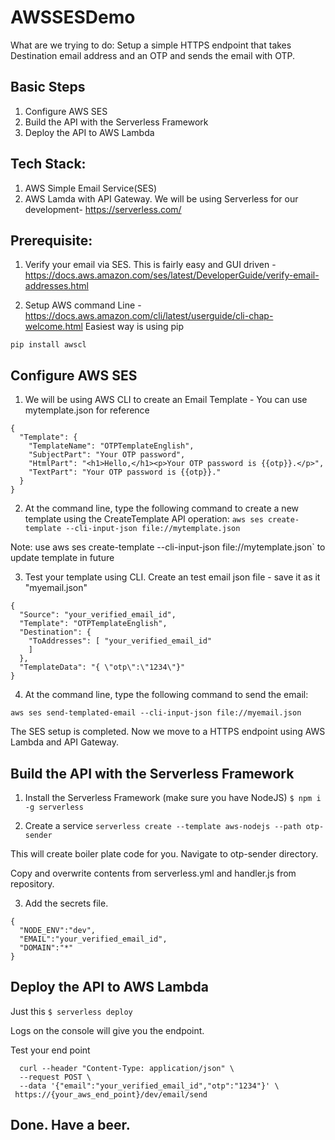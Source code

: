 # AWSSESDemo

What are we trying to do: Setup a simple HTTPS endpoint that takes Destination email address and an OTP and sends the email with OTP.

## Basic Steps
1. Configure AWS SES
2. Build the API with the Serverless Framework
3. Deploy the API to AWS Lambda

## Tech Stack:
1. AWS Simple Email Service(SES)
2. AWS Lamda with API Gateway. We will be using Serverless for our development- https://serverless.com/

## Prerequisite: 
1. Verify your email via SES. This is fairly easy and GUI driven - https://docs.aws.amazon.com/ses/latest/DeveloperGuide/verify-email-addresses.html

2. Setup AWS command Line - https://docs.aws.amazon.com/cli/latest/userguide/cli-chap-welcome.html
Easiest way is using pip

`pip install awscl`

## Configure AWS SES
1. We will be using AWS CLI to create an Email Template - You can use mytemplate.json for reference

```
{
  "Template": {
    "TemplateName": "OTPTemplateEnglish",
    "SubjectPart": "Your OTP password",
    "HtmlPart": "<h1>Hello,</h1><p>Your OTP password is {{otp}}.</p>",
    "TextPart": "Your OTP password is {{otp}}."
  }
}
```
2. At the command line, type the following command to create a new template using the CreateTemplate API operation: 
`aws ses create-template --cli-input-json file://mytemplate.json`

Note: use aws ses create-template --cli-input-json file://mytemplate.json` to update template in future

3. Test your template using CLI. Create an test email json file - save it as it "myemail.json"

````
{
  "Source": "your_verified_email_id",
  "Template": "OTPTemplateEnglish",
  "Destination": {
    "ToAddresses": [ "your_verified_email_id"
    ]
  },
  "TemplateData": "{ \"otp\":\"1234\"}"
}
````
4. At the command line, type the following command to send the email:

````aws ses send-templated-email --cli-input-json file://myemail.json````

The SES setup is completed. Now we move to a HTTPS endpoint using AWS Lambda and API Gateway.

## Build the API with the Serverless Framework

1.  Install the Serverless Framework (make sure you have NodeJS)
`$ npm i -g serverless`

2. Create a service
`serverless create --template aws-nodejs --path otp-sender`

This will create boiler plate code for you. Navigate to otp-sender directory.

Copy and overwrite contents from serverless.yml and handler.js from repository.

3. Add the secrets file.
```
{
  "NODE_ENV":"dev",
  "EMAIL":"your_verified_email_id",
  "DOMAIN":"*"
}
````

## Deploy the API to AWS Lambda
Just this
`$ serverless deploy`

Logs on the console will give you the endpoint.

Test your end point 

````
  curl --header "Content-Type: application/json" \
  --request POST \
  --data '{"email":"your_verified_email_id","otp":"1234"}' \
 https://{your_aws_end_point}/dev/email/send
 ````
 
 ## Done. Have a beer.
